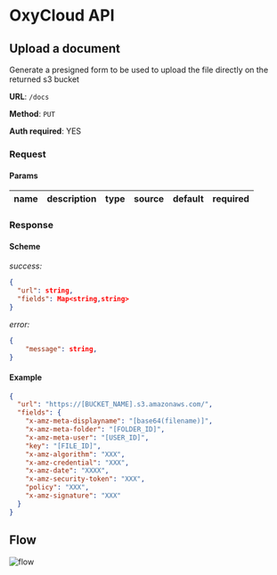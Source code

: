 # OxyCloud API
## Upload a document

Generate a presigned form to be used to upload the file directly on the returned s3 bucket

**URL**: `/docs`

**Method**: `PUT`

**Auth required**: YES

### Request
#### Params
|name   |description|type   |source   |default |required|
|-------|-----------|-------|---------|--------|--------|

### Response
#### Scheme
*success:*
```json
{
  "url": string,
  "fields": Map<string,string>
}
```
*error:*
```json
{
    "message": string,
}
```

#### Example
```json
{
  "url": "https://[BUCKET_NAME].s3.amazonaws.com/",
  "fields": {
    "x-amz-meta-displayname": "[base64(filename)]",
    "x-amz-meta-folder": "[FOLDER_ID]",
    "x-amz-meta-user": "[USER_ID]",
    "key": "[FILE_ID]",
    "x-amz-algorithm": "XXX",
    "x-amz-credential": "XXX",
    "x-amz-date": "XXXX",
    "x-amz-security-token": "XXX",
    "policy": "XXX",
    "x-amz-signature": "XXX"
  }
}
```
## Flow
![flow](https://www.plantuml.com/plantuml/png/VL5DQniz4BxhLqnoYL-mBN8rBoLk325GIC2O7aefiwlPNRLQIPL6thY7_lPAkvicXBXxM6cavsEUqKra39nw8ouKDTeIR3_l7tCD7REF6oa33kjMSvUg52dKpZ9PNjUkbpX4WrKiwqhdYxXgN5XvWxO8okFrzVfQAXrPN6XRcwGe1VEiB_Dww_hUsRKlzk8A3ZQhzbaTk2Ded35kqBO5KzfY1tKWP8AeUszqeqd1KTDmJdp_5pORl8Ux8qi1ZJpaQ2FiVJMVbMfaxUozPMh3k9NRn_ixP1hmT9wwfpe5pQTxHPRpcYDdBRGroLlNMitkFBTW4vFyX7sby1yUx0As9CV4D5Tx2aTTqtdM3XahZ2Ht9ukzstsSe8OQBiCEkkqOb0vKbx2YJ6YHycy9syIT2_eNAPWEVlydNcQnoDibF3oTRerB2afL0CykYqORYjzKjOJBkLLuRkLocO7lfLZ4gNp5gLBzWtXaY6b0YvRimHk7wX43zd49q-ioWGyKTMj9WSTGRZ9h9hcPS_0g8tUbhGSBFl53zJr7XpIUWwekHvQuof-uobP2bF3m_shreOJSGA2VIMSZu8ucdpB7DAe3GibTnZGntlIwWIy-kAVJrsomhJcXcOclJEOPRC1JQ5oHdxK7pTre-f8nIueP3uNxDkNcLK8wacNn5Z7IvhVAy25e9kY9CL-Zk26hKc_-0000)
